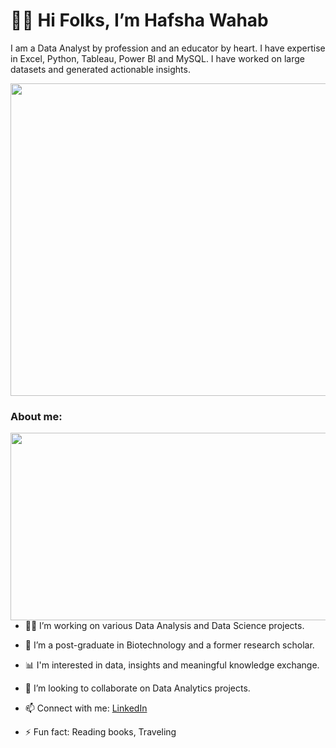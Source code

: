 # 🙋‍♀️ Hi Folks, I’m Hafsha Wahab
I am a Data Analyst by profession and an educator by heart. I have expertise in  Excel, Python, Tableau, Power BI and MySQL. I have worked on large datasets and generated actionable insights.

<img src="https://github.com/HafshaWahab/HafshaWahab/assets/152807534/3ce3e168-3cb6-40f7-839b-39ad16222068" width="1460" height="500">

### About me:
<img src="https://github.com/HafshaWahab/HafshaWahab/assets/152807534/59a6d357-cffd-42b0-8e4a-6403c6be924a" align="right" width="600" height="300" >    

- 👩‍💻 I’m working on various Data Analysis and Data Science projects.

- 🧬 I’m a post-graduate in Biotechnology and a former research scholar.

- 📊 I'm interested in data, insights and meaningful knowledge exchange.

- 🤝 I’m looking to collaborate on Data Analytics projects.

- 📫 Connect with me: [LinkedIn](https://www.linkedin.com/in/hafsha-wahab-767032159/)

- ⚡ Fun fact: Reading books, Traveling




<!---
HafshaWahab/HafshaWahab is a ✨ special ✨ repository because its `README.md` (this file) appears on your GitHub profile.
You can click the Preview link to take a look at your changes.
--->

